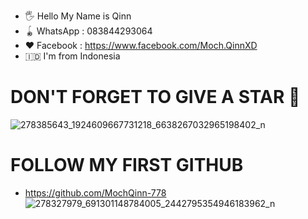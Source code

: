 * 🖐️ Hello My Name is Qinn
* 🪀 WhatsApp : 083844293064
* ❤️ Facebook  : https://www.facebook.com/Moch.QinnXD
* 🇮🇩 I'm from Indonesia



# DON'T FORGET TO GIVE A STAR 🌟
![278385643_1924609667731218_6638267032965198402_n](https://user-images.githubusercontent.com/102127928/170195250-bfcf3ee4-8684-41cc-a0ed-0fda290fdf77.jpg)

# FOLLOW MY FIRST GITHUB
* https://github.com/MochQinn-778
![278327979_691301148784005_2442795354946183962_n](https://user-images.githubusercontent.com/102127928/170196081-a2be504f-7d02-4d48-8c49-4f379a2f5cbc.jpg)

